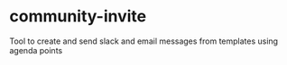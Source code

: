 # community-invite
Tool to create and send slack and email messages from templates using agenda points 
